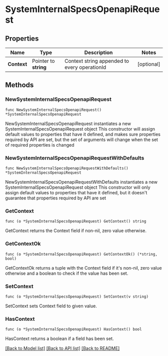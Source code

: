 # SystemInternalSpecsOpenapiRequest

## Properties

Name | Type | Description | Notes
------------ | ------------- | ------------- | -------------
**Context** | Pointer to **string** | Context string appended to every operationId | [optional] 

## Methods

### NewSystemInternalSpecsOpenapiRequest

`func NewSystemInternalSpecsOpenapiRequest() *SystemInternalSpecsOpenapiRequest`

NewSystemInternalSpecsOpenapiRequest instantiates a new SystemInternalSpecsOpenapiRequest object
This constructor will assign default values to properties that have it defined,
and makes sure properties required by API are set, but the set of arguments
will change when the set of required properties is changed

### NewSystemInternalSpecsOpenapiRequestWithDefaults

`func NewSystemInternalSpecsOpenapiRequestWithDefaults() *SystemInternalSpecsOpenapiRequest`

NewSystemInternalSpecsOpenapiRequestWithDefaults instantiates a new SystemInternalSpecsOpenapiRequest object
This constructor will only assign default values to properties that have it defined,
but it doesn't guarantee that properties required by API are set

### GetContext

`func (o *SystemInternalSpecsOpenapiRequest) GetContext() string`

GetContext returns the Context field if non-nil, zero value otherwise.

### GetContextOk

`func (o *SystemInternalSpecsOpenapiRequest) GetContextOk() (*string, bool)`

GetContextOk returns a tuple with the Context field if it's non-nil, zero value otherwise
and a boolean to check if the value has been set.

### SetContext

`func (o *SystemInternalSpecsOpenapiRequest) SetContext(v string)`

SetContext sets Context field to given value.

### HasContext

`func (o *SystemInternalSpecsOpenapiRequest) HasContext() bool`

HasContext returns a boolean if a field has been set.


[[Back to Model list]](../README.md#documentation-for-models) [[Back to API list]](../README.md#documentation-for-api-endpoints) [[Back to README]](../README.md)


